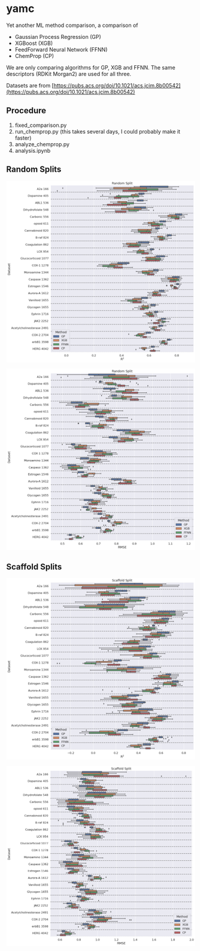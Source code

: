 # yamc
Yet another ML method comparison, a comparison of 
* Gaussian Process Regression (GP)
* XGBoost (XGB)
* FeedForward Neural Network (FFNN)
* ChemProp (CP)

We are only comparing algorithms for GP, XGB and FFNN. The same descriptors (RDKit Morgan2) are used for all three. 

Datasets are from [https://pubs.acs.org/doi/10.1021/acs.jcim.8b00542](https://pubs.acs.org/doi/10.1021/acs.jcim.8b00542)

## Procedure

1. fixed_comparison.py
2. run_chemprop.py (this takes several days, I could probably make it faster)
3. analyze_chemprop.py
4. analysis.ipynb

## Random Splits 

![](Random_Split_r2.png)

![](Random_Split_rmse.png)

## Scaffold Splits 

![](Scaffold_Split_r2.png)

![](Scaffold_Split_rmse.png)

